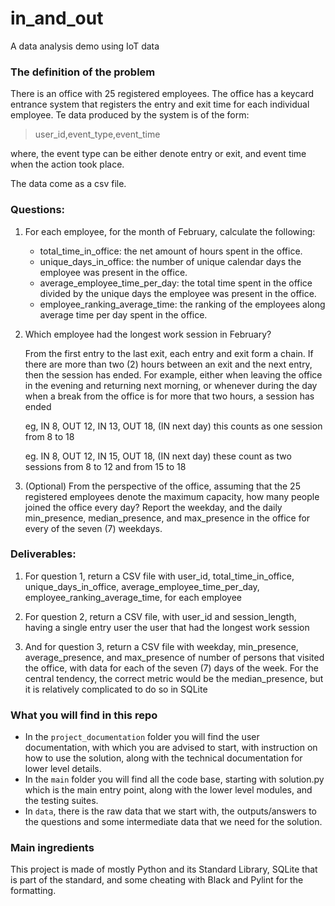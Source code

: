 # in_and_out
A data analysis demo using IoT data

### The definition of the problem
There is an office with 25 registered employees. The office has a keycard entrance system that registers the entry and exit time for each individual employee. Te data produced by the system is of the form:

> user_id,event_type,event_time

where, the event type can be either denote entry or exit, and event time when the action took place.

The data come as a csv file.

### Questions:
1. For each employee, for the month of February, calculate the following:
    - total_time_in_office: the net amount of hours spent in the office.
    - unique_days_in_office: the number of unique calendar days the employee was present in the office.
    - average_employee_time_per_day: the total time spent in the office divided by the unique days the employee was present in the office.
    - employee_ranking_average_time: the ranking of the employees along average time per day spent in the office.

2. Which employee had the longest work session in February?

    From the first entry to the last exit, each entry and exit form a chain. If there are more than two (2) hours between an exit and the next entry, then the session has ended. For example, either when leaving the office in the evening and returning next morning, or whenever during the day when a break from the office is for more that two hours, a session has ended

    eg, IN 8, OUT 12, IN 13, OUT 18, (IN next day) this counts as one session from 8 to 18

    eg. IN 8, OUT 12, IN 15, OUT 18, (IN next day) these count as two sessions from 8 to 12 and from 15 to 18

3. (Optional) From the perspective of the office, assuming that the 25 registered employees denote the maximum capacity, how many people joined the office every day? Report the weekday, and the daily min_presence, median_presence, and max_presence in the office for every of the seven (7) weekdays.

### Deliverables:
1. For question 1, return a CSV file with user_id, total_time_in_office, unique_days_in_office, average_employee_time_per_day, employee_ranking_average_time, for each employee

2. For question 2, return a CSV file, with user_id and session_length, having a single entry user the user that had the longest work session

3. And for question 3, return a CSV file with weekday, min_presence, average_presence, and max_presence of number of persons that visited the office, with data for each of the seven (7) days of the week. For the central tendency, the correct metric would be the median_presence, but it is relatively complicated to do so in SQLite

### What you will find in this repo
- In the `project_documentation` folder you will find the user documentation, with which you are advised to start, with instruction on how to use the solution, along with the technical documentation for lower level details.
- In the `main` folder you will find all the code base, starting with solution.py which is the main entry point, along with the lower level modules, and the testing suites.
- In `data`, there is the raw data that we start with, the outputs/answers to the questions and some intermediate data that we need for the solution.

### Main ingredients
This project is made of mostly Python and its Standard Library, SQLite that is part of the standard, and some cheating with Black and Pylint for the formatting.